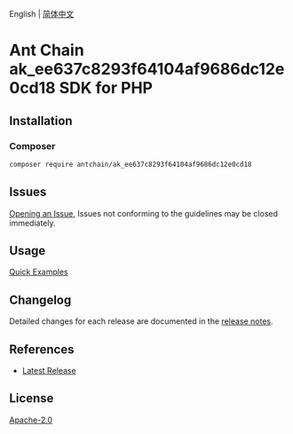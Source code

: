 English | [简体中文](README-CN.md)

# Ant Chain ak_ee637c8293f64104af9686dc12e0cd18 SDK for PHP

## Installation

### Composer

```bash
composer require antchain/ak_ee637c8293f64104af9686dc12e0cd18
```

## Issues

[Opening an Issue](https://github.com/alipay/antchain-openapi-prod-sdk/issues/new), Issues not conforming to the guidelines may be closed immediately.

## Usage

[Quick Examples](https://github.com/alipay/antchain-openapi-prod-sdk/blob/master/docs/0-Examples-EN.md#quick-examples)

## Changelog

Detailed changes for each release are documented in the [release notes](./ChangeLog.txt).

## References

* [Latest Release](https://github.com/antchain-openapi-sdk-php)

## License

[Apache-2.0](http://www.apache.org/licenses/LICENSE-2.0)
